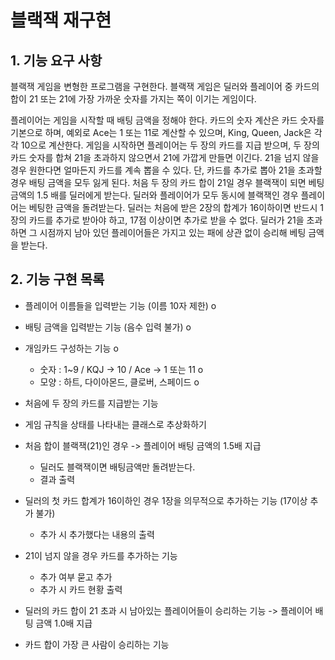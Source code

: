 블랙잭 재구현
=====

## 1. 기능 요구 사항
블랙잭 게임을 변형한 프로그램을 구현한다. 블랙잭 게임은 딜러와 플레이어 중 카드의 합이 21 또는 21에 가장 가까운 숫자를 가지는 쪽이
이기는 게임이다.

플레이어는 게임을 시작할 때 배팅 금액을 정해야 한다.
카드의 숫자 계산은 카드 숫자를 기본으로 하며, 예외로 Ace는 1 또는 11로 계산할 수 있으며, King, Queen, Jack은 각각 10으로 계산한다.
게임을 시작하면 플레이어는 두 장의 카드를 지급 받으며, 두 장의 카드 숫자를 합쳐 21을 초과하지 않으면서 21에 가깝게 만들면 이긴다. 
21을 넘지 않을 경우 원한다면 얼마든지 카드를 계속 뽑을 수 있다. 단, 카드를 추가로 뽑아 21을 초과할 경우 배팅 금액을 모두 잃게 된다.
처음 두 장의 카드 합이 21일 경우 블랙잭이 되면 베팅 금액의 1.5 배를 딜러에게 받는다. 
딜러와 플레이어가 모두 동시에 블랙잭인 경우 플레이어는 베팅한 금액을 돌려받는다.
딜러는 처음에 받은 2장의 합계가 16이하이면 반드시 1장의 카드를 추가로 받아야 하고, 17점 이상이면 추가로 받을 수 없다. 
딜러가 21을 초과하면 그 시점까지 남아 있던 플레이어들은 가지고 있는 패에 상관 없이 승리해 베팅 금액을 받는다.

## 2. 기능 구현 목록
- 플레이어 이름들을 입력받는 기능 (이름 10자 제한) o
- 배팅 금액을 입력받는 기능 (음수 입력 불가) o

- 개임카드 구성하는 기능 o
  - 숫자 : 1~9 / KQJ -> 10 / Ace -> 1 또는 11 o
  - 모양 : 하트, 다이아몬드, 클로버, 스페이드 o

- 처음에 두 장의 카드를 지급받는 기능

- 게임 규칙을 상태를 나타내는 클래스로 추상화하기

- 처음 합이 블랙잭(21)인 경우 -> 플레이어 배팅 금액의 1.5배 지급
  - 딜러도 블랙잭이면 배팅금액만 돌려받는다.
  - 결과 출력

- 딜러의 첫 카드 합계가 16이하인 경우 1장을 의무적으로 추가하는 기능 (17이상 추가 불가)
  - 추가 시 추가했다는 내용의 출력

- 21이 넘지 않을 경우 카드를 추가하는 기능
  - 추가 여부 묻고 추가
  - 추가 시 카드 현황 출력

- 딜러의 카드 합이 21 초과 시 남아있는 플레이어들이 승리하는 기능 -> 플레이어 배팅 금액 1.0배 지급
- 카드 합이 가장 큰 사람이 승리하는 기능
